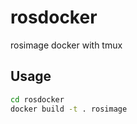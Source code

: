 # rosdocker
rosimage docker with tmux

## Usage
```bash
cd rosdocker
docker build -t . rosimage
```
